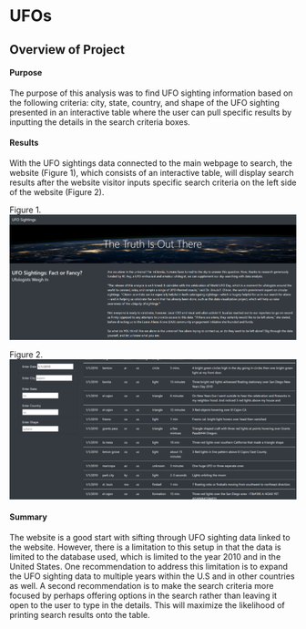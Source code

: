 # UFOs

## Overview of Project
#### Purpose
The purpose of this analysis was to find UFO sighting information based on the following criteria: city, state, country, and shape of the UFO sighting presented in an interactive table where the user can pull specific results by inputting the details in the search criteria boxes.

#### Results
With the UFO sightings data connected to the main webpage to search, the website (Figure 1), which consists of an interactive table, will display search results after the website visitor inputs specific search criteria on the left side of the website (Figure 2).

Figure 1.
![UFO_website](https://github.com/jwhberrios/UFOs/blob/main/static/images/UFO_website.png)

Figure 2.
![Filter_table](https://github.com/jwhberrios/UFOs/blob/main/images/Filter_table.png)

#### Summary
The website is a good start with sifting through UFO sighting data linked to the website. However, there is a limitation to this setup in that the data is limited to the database used, which is limited to the year 2010 and in the United States.
One recommendation to address this limitation is to expand the UFO sighting data to multiple years within the U.S and in other countries as well.
A second recommendation is to make the search criteria more focused by perhaps offering options in the search rather than leaving it open to the user to type in the details. This will maximize the likelihood of printing search results onto the table.

